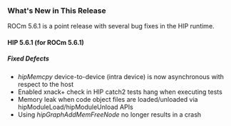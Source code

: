 <!-- markdownlint-disable first-line-h1 -->
<!-- markdownlint-disable no-duplicate-header -->

### What's New in This Release

ROCm 5.6.1 is a point release with several bug fixes in the HIP runtime.

#### HIP 5.6.1 (for ROCm 5.6.1)

##### Fixed Defects

* *hipMemcpy* device-to-device (intra device) is now asynchronous with respect to the host
* Enabled xnack+ check in HIP catch2 tests hang when executing tests
* Memory leak when code object files are loaded/unloaded via hipModuleLoad/hipModuleUnload APIs
* Using *hipGraphAddMemFreeNode* no longer results in a crash
